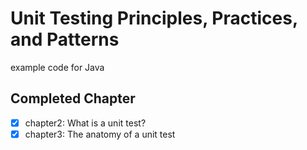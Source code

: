 # Unit Testing Principles, Practices, and Patterns

example code for Java

## Completed Chapter

- [x] chapter2: What is a unit test?
- [x] chapter3: The anatomy of a unit test